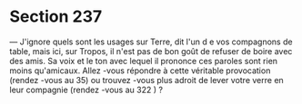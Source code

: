 # Section 237

— J'ignore quels sont les usages sur Terre, dit l'un d e vos
compagnons de table, mais ici, sur Tropos, il n'est pas de bon
goût de refuser de boire avec des amis.
Sa voix et le ton avec lequel il prononce ces paroles sont rien
moins qu'amicaux. Allez -vous répondre à cette véritable
provocation (rendez -vous au  35) ou trouvez -vous plus adroit de
lever votre verre en leur compagnie (rendez -vous au 322 ) ?